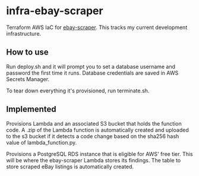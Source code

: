 # infra-ebay-scraper
Terraform AWS IaC for [ebay-scraper](https://github.com/hunter-meloche/ebay-scraper). This tracks my current development infrastructure.

## How to use
Run deploy.sh and it will prompt you to set a database username and password the first time it runs. Database credentials are saved in AWS Secrets Manager.

To tear down everything it's provisioned, run terminate.sh.

## Implemented
Provisions Lambda and an associated S3 bucket that holds the function code. A .zip of the Lambda function is automatically created and uploaded to the s3 bucket if it detects a code change based on the sha256 hash value of lambda_function.py.

Provisions a PostgreSQL RDS instance that is eligible for AWS' free tier. This will be where the ebay-scraper Lambda stores its findings. The table to store scraped eBay listings is automatically created.
